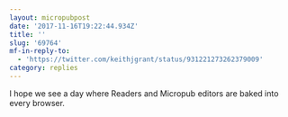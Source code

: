 ```yaml
---
layout: micropubpost
date: '2017-11-16T19:22:44.934Z'
title: ''
slug: '69764'
mf-in-reply-to:
  - 'https://twitter.com/keithjgrant/status/931221273262379009'
category: replies
---
```

I hope we see a day where Readers and Micropub editors are baked into every browser.
